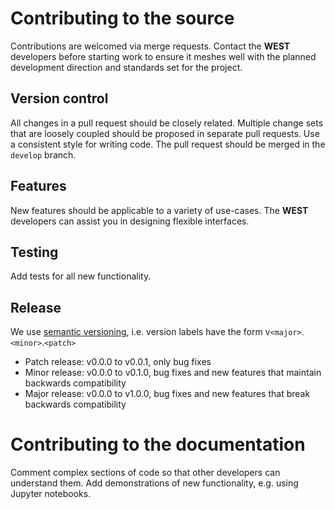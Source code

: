 # Contributing to the source

Contributions are welcomed via merge requests. Contact the **WEST** developers before starting work to ensure it meshes well with the planned development direction and
standards set for the project.

## Version control

All changes in a pull request should be closely related. Multiple change sets that are loosely coupled should be proposed in separate pull requests. Use a consistent style for writing code. The pull request should be merged in the `develop` branch. 

## Features

New features should be applicable to a variety of use-cases. The **WEST** developers can assist you in designing flexible interfaces.

## Testing

Add tests for all new functionality.

## Release

We use [semantic versioning](https://semver.org/), i.e. version labels have the form v`<major>`.`<minor>`.`<patch>`

 - Patch release: v0.0.0 to v0.0.1, only bug fixes
 - Minor release: v0.0.0 to v0.1.0, bug fixes and new features that maintain backwards compatibility
 - Major release: v0.0.0 to v1.0.0, bug fixes and new features that break backwards compatibility

# Contributing to the documentation

Comment complex sections of code so that other developers can understand them.
Add demonstrations of new functionality, e.g. using Jupyter notebooks.


